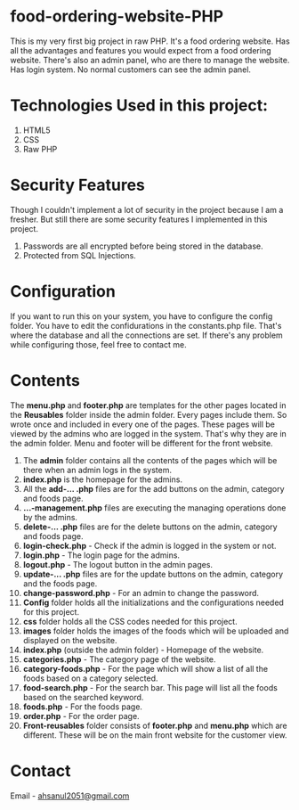 # food-ordering-website-PHP
This is my very first big project in raw PHP. It's a food ordering website. Has all the advantages and features you would expect from a food ordering website. There's also an admin panel, who are there to manage the website. 
Has login system. No normal customers can see the admin panel. 

# Technologies Used in this project:

1. HTML5
2. CSS
3. Raw PHP 

# Security Features

Though I couldn't implement a lot of security in the project because I am a fresher. But still there are some security features I implemented in this project. 

1. Passwords are all encrypted before being stored in the database. 
2. Protected from SQL Injections. 

# Configuration

If you want to run this on your system, you have to configure the config folder. You have to edit the confidurations in the constants.php file. That's where the database and all the connections are set. If there's any problem while configuring those, feel free to contact me.  

# Contents 

The **menu.php** and **footer.php** are templates for the other pages located in the **Reusables** folder inside the admin folder. Every pages include them. So wrote once and included in every one of the pages. These pages will be viewed by the admins who are logged in the system. That's why they are in the admin folder. Menu and footer will be different for the front website. 

1. The **admin** folder contains all the contents of the pages which will be there when an admin logs in the system.
2. **index.php** is the homepage for the admins. 
3. All the **add-... .php** files are for the add buttons on the admin, category and foods page. 
4. **...-management.php** files are executing the managing operations done by the admins. 
5. **delete-... .php** files are for the delete buttons on the admin, category and foods page. 
6. **login-check.php** - Check if the admin is logged in the system or not. 
7. **login.php** - The login page for the admins. 
8. **logout.php** - The logout button in the admin pages. 
9. **update-... .php** files are for the update buttons on the admin, category and the foods page. 
10. **change-password.php** - For an admin to change the password. 
11. **Config** folder holds all the initializations and the configurations needed for this project. 
12. **css** folder holds all the CSS codes needed for this project. 
13. **images** folder holds the images of the foods which will be uploaded and displayed on the website. 
14. **index.php** (outside the admin folder) - Homepage of the website. 
15. **categories.php** - The category page of the website. 
16. **category-foods.php** - For the page which will show a list of all the foods based on a category selected. 
17. **food-search.php** - For the search bar. This page will list all the foods based on the searched keyword. 
18. **foods.php** - For the foods page. 
19. **order.php** - For the order page. 
20. **Front-reusables** folder consists of **footer.php** and **menu.php** which are different. These will be on the main front website for the customer view. 

# Contact 
Email - ahsanul2051@gmail.com



